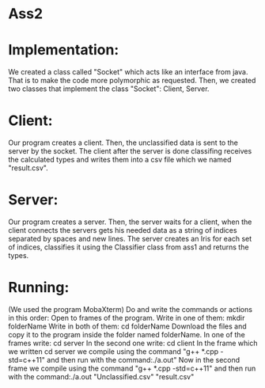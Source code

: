 # Ass2
# Implementation:

We created a class called "Socket" which acts like an interface from java. That is to make the code more polymorphic as requested.
Then, we created two classes that implement the class "Socket": Client, Server.

# Client:

Our program creates a client. 
Then, the unclassified data is sent to the server by the socket. The client after the server is done classifing receives the calculated types and writes them into a csv file which we named "result.csv".

# Server:
Our program creates a server. 
Then, the server waits for a client, when the client connects the servers gets his needed data as a string of indices separated by spaces and new lines. The server creates an Iris for each set of indices, classifies it using the Classifier class from ass1 and returns the types.

# Running:
(We used the program MobaXterm)
Do and write the commands or actions in this order:
Open to frames of the program.
Write in one of them: mkdir folderName
Write in both of them: cd folderName
Download the files and copy it to the program inside the folder named folderName.
In one of the frames write: cd server
In the second one write: cd client
In the frame which we written cd server we compile using the command "g++ *.cpp -std=c++11" and then run with the command:./a.out"
Now in the second frame we compile using the command "g++ *.cpp -std=c++11" and then run with the command:./a.out "Unclassified.csv" "result.csv"


